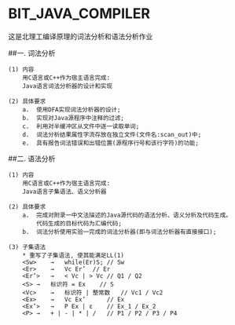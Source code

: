 # BIT_JAVA_COMPILER

这是北理工编译原理的词法分析和语法分析作业

##一.	词法分析

	(1) 内容
		用C语言或C++作为宿主语言完成:
		Java语言词法分析器的设计和实现

	(2) 具体要求
		a.	使用DFA实现词法分析器的设计;
		b.	实现对Java源程序中注释的过滤;
		c.	利用对半缓冲区从文件中逐一读取单词;
		d.	词法分析结果属性字流存放在独立文件(文件名:scan_out)中;
		e.	具有报告词法错误和出错位置(源程序行号和该行字符)的功能;

##二.	语法分析
	
	(1) 内容
		用C语言或C++作为宿主语言完成:
		Java语言子集语法、语义分析器

	(2)	具体要求
		a.	完成对附录一中文法描述的Java源代码的语法分析、语义分析及代码生成。
			代码生成的目标代码为汇编代码;
		b.	词法分析使用实验一完成的词法分析器(即与词法分析器有直接接口);

	(3)	子集语法
		* 重写了子集语法, 使其能满足LL(1)
		<Sw>	→	while(Er)S;	// Sw
		<Er>	→	Vc Er’	// Er
		<Er’>	→	< Vc | > Vc	// Q1 / Q2
		<S>	→	标识符 = Ex	// S
		<Vc>	→	标识符 | 整常数   // Vc1 / Vc2
		<Ex>	→	Vc Ex’		// Ex
		<Ex’>	→	P Ex | ε	// Ex_1 / Ex_2
		<P>	→	+ | - | * | / 	// P1 / P2 / P3 / P4

